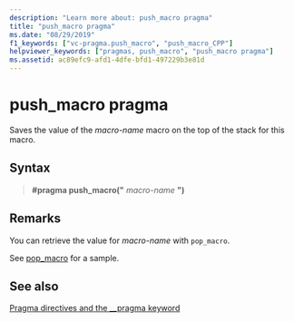 ```yaml
---
description: "Learn more about: push_macro pragma"
title: "push_macro pragma"
ms.date: "08/29/2019"
f1_keywords: ["vc-pragma.push_macro", "push_macro_CPP"]
helpviewer_keywords: ["pragmas, push_macro", "push_macro pragma"]
ms.assetid: ac89efc9-afd1-4dfe-bfd1-497229b3e81d
---
```

# push_macro pragma

Saves the value of the *macro-name* macro on the top of the stack for this macro.

## Syntax

> **#pragma push_macro("** _macro-name_ **")**

## Remarks

You can retrieve the value for *macro-name* with `pop_macro`.

See [pop_macro](../preprocessor/pop-macro.md) for a sample.

## See also

[Pragma directives and the __pragma keyword](../preprocessor/pragma-directives-and-the-pragma-keyword.md)

